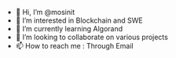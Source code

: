 - 👋 Hi, I’m @mosinit
- 👀 I’m interested in Blockchain and SWE
- 🌱 I’m currently learning Algorand
- 💞️ I’m looking to collaborate on various projects
- 📫 How to reach me : Through Email

<!---
mosinit/mosinit is a ✨ special ✨ repository because its `README.md` (this file) appears on your GitHub profile.
You can click the Preview link to take a look at your changes.
--->
